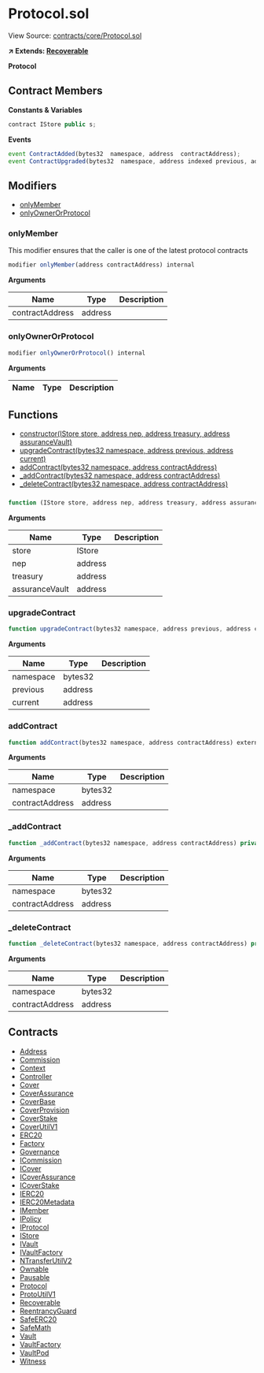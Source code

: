 # Protocol.sol

View Source: [contracts/core/Protocol.sol](../contracts/core/Protocol.sol)

**↗ Extends: [Recoverable](Recoverable.md)**

**Protocol**

## Contract Members
**Constants & Variables**

```js
contract IStore public s;

```

**Events**

```js
event ContractAdded(bytes32  namespace, address  contractAddress);
event ContractUpgraded(bytes32  namespace, address indexed previous, address indexed current);
```

## Modifiers

- [onlyMember](#onlymember)
- [onlyOwnerOrProtocol](#onlyownerorprotocol)

### onlyMember

This modifier ensures that the caller is one of the latest protocol contracts

```js
modifier onlyMember(address contractAddress) internal
```

**Arguments**

| Name        | Type           | Description  |
| ------------- |------------- | -----|
| contractAddress | address |  | 

### onlyOwnerOrProtocol

```js
modifier onlyOwnerOrProtocol() internal
```

**Arguments**

| Name        | Type           | Description  |
| ------------- |------------- | -----|

## Functions

- [constructor(IStore store, address nep, address treasury, address assuranceVault)](#)
- [upgradeContract(bytes32 namespace, address previous, address current)](#upgradecontract)
- [addContract(bytes32 namespace, address contractAddress)](#addcontract)
- [_addContract(bytes32 namespace, address contractAddress)](#_addcontract)
- [_deleteContract(bytes32 namespace, address contractAddress)](#_deletecontract)

### 

```js
function (IStore store, address nep, address treasury, address assuranceVault) public nonpayable
```

**Arguments**

| Name        | Type           | Description  |
| ------------- |------------- | -----|
| store | IStore |  | 
| nep | address |  | 
| treasury | address |  | 
| assuranceVault | address |  | 

### upgradeContract

```js
function upgradeContract(bytes32 namespace, address previous, address current) external nonpayable onlyOwner onlyMember whenNotPaused 
```

**Arguments**

| Name        | Type           | Description  |
| ------------- |------------- | -----|
| namespace | bytes32 |  | 
| previous | address |  | 
| current | address |  | 

### addContract

```js
function addContract(bytes32 namespace, address contractAddress) external nonpayable onlyOwnerOrProtocol whenNotPaused 
```

**Arguments**

| Name        | Type           | Description  |
| ------------- |------------- | -----|
| namespace | bytes32 |  | 
| contractAddress | address |  | 

### _addContract

```js
function _addContract(bytes32 namespace, address contractAddress) private nonpayable
```

**Arguments**

| Name        | Type           | Description  |
| ------------- |------------- | -----|
| namespace | bytes32 |  | 
| contractAddress | address |  | 

### _deleteContract

```js
function _deleteContract(bytes32 namespace, address contractAddress) private nonpayable
```

**Arguments**

| Name        | Type           | Description  |
| ------------- |------------- | -----|
| namespace | bytes32 |  | 
| contractAddress | address |  | 

## Contracts

* [Address](Address.md)
* [Commission](Commission.md)
* [Context](Context.md)
* [Controller](Controller.md)
* [Cover](Cover.md)
* [CoverAssurance](CoverAssurance.md)
* [CoverBase](CoverBase.md)
* [CoverProvision](CoverProvision.md)
* [CoverStake](CoverStake.md)
* [CoverUtilV1](CoverUtilV1.md)
* [ERC20](ERC20.md)
* [Factory](Factory.md)
* [Governance](Governance.md)
* [ICommission](ICommission.md)
* [ICover](ICover.md)
* [ICoverAssurance](ICoverAssurance.md)
* [ICoverStake](ICoverStake.md)
* [IERC20](IERC20.md)
* [IERC20Metadata](IERC20Metadata.md)
* [IMember](IMember.md)
* [IPolicy](IPolicy.md)
* [IProtocol](IProtocol.md)
* [IStore](IStore.md)
* [IVault](IVault.md)
* [IVaultFactory](IVaultFactory.md)
* [NTransferUtilV2](NTransferUtilV2.md)
* [Ownable](Ownable.md)
* [Pausable](Pausable.md)
* [Protocol](Protocol.md)
* [ProtoUtilV1](ProtoUtilV1.md)
* [Recoverable](Recoverable.md)
* [ReentrancyGuard](ReentrancyGuard.md)
* [SafeERC20](SafeERC20.md)
* [SafeMath](SafeMath.md)
* [Vault](Vault.md)
* [VaultFactory](VaultFactory.md)
* [VaultPod](VaultPod.md)
* [Witness](Witness.md)
